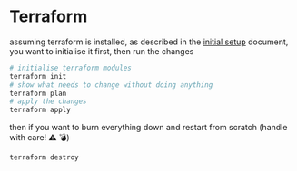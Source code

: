 # Terraform

assuming terraform is installed, as described in the [initial setup](./initial-setup.md) document, you want to initialise it first, then run the changes

```bash
# initialise terraform modules
terraform init
# show what needs to change without doing anything
terraform plan
# apply the changes
terraform apply
```

then if you want to burn everything down and restart from scratch (handle with care! :warning: :bomb:)

```bash
terraform destroy
```
